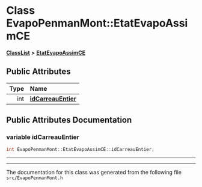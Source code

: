 

# Class EvapoPenmanMont::EtatEvapoAssimCE



[**ClassList**](annotated.md) **>** [**EtatEvapoAssimCE**](classEvapoPenmanMont_1_1EtatEvapoAssimCE.md)


























## Public Attributes

| Type | Name |
| ---: | :--- |
|  int | [**idCarreauEntier**](#variable-idcarreauentier)  <br> |












































## Public Attributes Documentation




### variable idCarreauEntier 

```C++
int EvapoPenmanMont::EtatEvapoAssimCE::idCarreauEntier;
```




<hr>

------------------------------
The documentation for this class was generated from the following file `src/EvapoPenmanMont.h`

